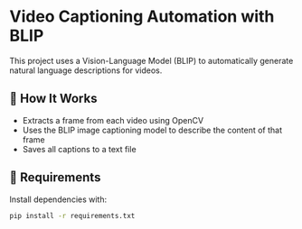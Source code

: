# Video Captioning Automation with BLIP

This project uses a Vision-Language Model (BLIP) to automatically generate natural language descriptions for videos.

## 🔧 How It Works

- Extracts a frame from each video using OpenCV
- Uses the BLIP image captioning model to describe the content of that frame
- Saves all captions to a text file

## 🧪 Requirements

Install dependencies with:

```bash
pip install -r requirements.txt

